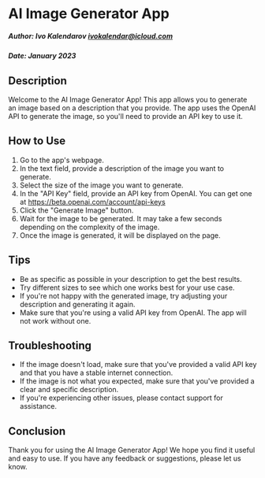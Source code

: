 # AI Image Generator App
##### Author: Ivo Kalendarov <ivokalendar@icloud.com>
##### Date: January 2023

## Description
Welcome to the AI Image Generator App! This app allows you to generate an image based on a description that you provide. The app uses the OpenAI API to generate the image, so you'll need to provide an API key to use it.

## How to Use

1. Go to the app's webpage.
2. In the text field, provide a description of the image you want to generate.
3. Select the size of the image you want to generate.
4. In the "API Key" field, provide an API key from OpenAI. You can get one at https://beta.openai.com/account/api-keys
5. Click the "Generate Image" button.
6. Wait for the image to be generated. It may take a few seconds depending on the complexity of the image.
7. Once the image is generated, it will be displayed on the page.

## Tips

- Be as specific as possible in your description to get the best results.
- Try different sizes to see which one works best for your use case.
- If you're not happy with the generated image, try adjusting your description and generating it again.
- Make sure that you're using a valid API key from OpenAI. The app will not work without one.

## Troubleshooting

- If the image doesn't load, make sure that you've provided a valid API key and that you have a stable internet connection.
- If the image is not what you expected, make sure that you've provided a clear and specific description.
- If you're experiencing other issues, please contact support for assistance.

## Conclusion

Thank you for using the AI Image Generator App! We hope you find it useful and easy to use. If you have any feedback or suggestions, please let us know.
